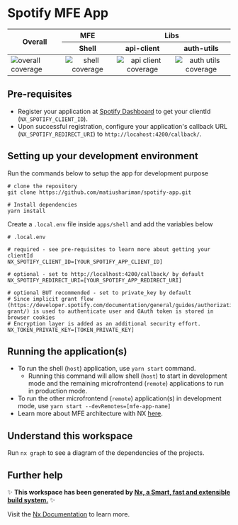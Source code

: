 # Spotify MFE App

<table>
  <thead>
    <tr>
      <th rowspan="2">Overall</th>
      <th>MFE</th>
      <th colspan="2">Libs</th>
    </tr>
    <tr>
      <th>Shell</th>
      <th>api-client</th>
      <th>auth-utils</th>
    </tr>
  </thead>
  <tbody>
    <tr>
      <td>
        <img src="https://codecov.io/gh/matiushariman/spotify-mfe-app/branch/main/graph/badge.svg" alt="overall coverage" />
      </td>
      <td align="center">
        <img src="https://codecov.io/gh/matiushariman/spotify-mfe-app/branch/main/graph/badge.svg?flag=shell" alt="shell coverage" />
      </td>
      <td align="center">
        <img src="https://codecov.io/gh/matiushariman/spotify-mfe-app/branch/main/graph/badge.svg?flag=api-client" alt="api client coverage" />
      </td>
      <td align="center">
        <img src="https://codecov.io/gh/matiushariman/spotify-mfe-app/branch/main/graph/badge.svg?flag=auth-utils" alt="auth utils coverage" />
      </td>
    </tr>
  </tbody>
</table>

## Pre-requisites

- Register your application at [Spotify Dashboard](https://developer.spotify.com/dashboard/) to get your clientId (`NX_SPOTIFY_CLIENT_ID`).
- Upon successful registration, configure your application's callback URL (`NX_SPOTIFY_REDIRECT_URI`) to `http://locahost:4200/callback/`.

## Setting up your development environment

Run the commands below to setup the app for development purpose

```shell
# clone the repository
git clone https://github.com/matiushariman/spotify-app.git

# Install dependencies
yarn install
```

Create a `.local.env` file inside `apps/shell` and add the variables below

```shell
# .local.env

# required - see pre-requisites to learn more about getting your clientId
NX_SPOTIFY_CLIENT_ID=[YOUR_SPOTIFY_APP_CLIENT_ID]

# optional - set to http://localhost:4200/callback/ by default
NX_SPOTIFY_REDIRECT_URI=[YOUR_SPOTIFY_APP_REDIRECT_URI]

# optional BUT recommended - set to private_key by default
# Since implicit grant flow (https://developer.spotify.com/documentation/general/guides/authorization/implicit-grant/) is used to authenticate user and OAuth token is stored in browser cookies
# Encryption layer is added as an additional security effort.
NX_TOKEN_PRIVATE_KEY=[TOKEN_PRIVATE_KEY]
```

## Running the application(s)

- To run the shell (`host`) application, use `yarn start` command.
  - Running this command will allow shell (`host`) to start in development mode and the remaining microfrontend (`remote`) applications to run in production mode.
- To run the other microfrontend (`remote`) application(s) in development mode, use `yarn start --devRemotes=[mfe-app-name]`
- Learn more about MFE architecture with NX [here](https://nx.dev/more-concepts/micro-frontend-architecture).

## Understand this workspace

Run `nx graph` to see a diagram of the dependencies of the projects.

## Further help

✨ **This workspace has been generated by [Nx, a Smart, fast and extensible build system.](https://nx.dev)** ✨

Visit the [Nx Documentation](https://nx.dev) to learn more.
